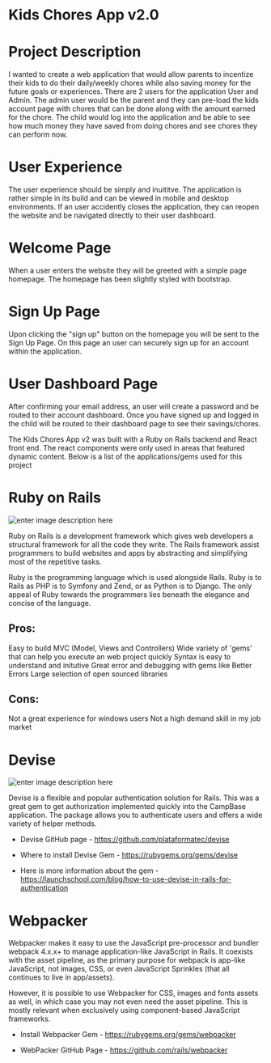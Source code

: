 # Kids Chores App v2.0

# Project Description

I wanted to create a web application that would allow parents to incentize their kids to do their daily/weekly chores while also saving money for the future goals or experiences.   There are 2 users for the application User and Admin.  The admin user would be the parent and they can pre-load the kids account page with chores that can be done along with the amount earned for the chore.  The child would log into the application and be able to see how much money they have saved from doing chores and see chores they can perform now.

# User Experience

The user experience should be simply and inuititve.  The application is rather simple in its build and can be viewed in mobile and desktop environments.  If an user accidently closes the application, they can reopen the website and be navigated directly to their user dashboard.

# Welcome Page

When a user enters the website they will be greeted with a simple page homepage.  The homepage has been slightly styled with bootstrap.  

# Sign Up Page

Upon clicking the "sign up" button on the homepage you will be sent to the Sign Up Page.  On this page an user can securely sign up for an account within the application.  

# User Dashboard Page

After confirming your email address, an user will create a password and be routed to their account dashboard.  Once you have signed up and logged in the child will be routed to their dashboard page to see their savings/chores.


The Kids Chores App v2 was built with a Ruby on Rails backend and React front end.  The react components were only used in areas that featured dynamic content.  Below is a list of the applications/gems used for this project

# Ruby on Rails

![enter image description here](https://s3.amazonaws.com/com.twilio.prod.twilio-docs/images/twilio-on-rails.width-808.png)

Ruby on Rails is a development framework which gives web developers a structural framework for all the code they write. The Rails framework assist programmers to build websites and apps by abstracting and simplifying most of the repetitive tasks.

Ruby is the programming language which is used alongside Rails. Ruby is to Rails as PHP is to Symfony and Zend, or as Python is to Django. The only appeal of Ruby towards the programmers lies beneath the elegance and concise of the language.

## Pros:
Easy to build MVC (Model, Views and Controllers)
Wide variety of 'gems' that can help you execute an web project quickly
Syntax is easy to understand and initutive
Great error and debugging with gems like Better Errors
Large selection of open sourced libraries


## Cons: 

Not a great experience for windows users 
Not a high demand skill in my job market


# Devise

![enter image description here](https://i.imgur.com/PCL91pN.png)

Devise is a flexible and popular authentication solution for Rails.  This was a great gem to get authorization implemented quickly into the CampBase application.  The package allows you to authenticate users and offers a wide variety of helper methods.

- Devise GitHub page - https://github.com/plataformatec/devise

- Where to install Devise Gem  - https://rubygems.org/gems/devise

- Here is more information about the gem - https://launchschool.com/blog/how-to-use-devise-in-rails-for-authentication


# Webpacker

Webpacker makes it easy to use the JavaScript pre-processor and bundler webpack 4.x.x+ to manage application-like JavaScript in Rails. It coexists with the asset pipeline, as the primary purpose for webpack is app-like JavaScript, not images, CSS, or even JavaScript Sprinkles (that all continues to live in app/assets).

However, it is possible to use Webpacker for CSS, images and fonts assets as well, in which case you may not even need the asset pipeline. This is mostly relevant when exclusively using component-based JavaScript frameworks.

- Install Webpacker Gem - https://rubygems.org/gems/webpacker

- WebPacker GitHub Page - https://github.com/rails/webpacker
